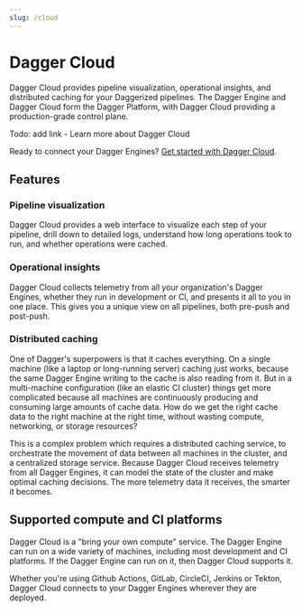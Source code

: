 ```yaml
---
slug: /cloud
---
```


# Dagger Cloud

Dagger Cloud provides pipeline visualization, operational insights, and distributed caching for your Daggerized pipelines. The Dagger Engine and Dagger Cloud form the Dagger Platform, with Dagger Cloud providing a production-grade control plane.

Todo: add link - Learn more about Dagger Cloud

Ready to connect your Dagger Engines? [Get started with Dagger Cloud](./572923-get-started.md).

## Features

### Pipeline visualization
Dagger Cloud provides a web interface to visualize each step of your pipeline, drill down to detailed logs, understand how long operations took to run, and whether operations were cached.

### Operational insights
Dagger Cloud collects telemetry from all your organization's Dagger Engines, whether they run in development or CI, and presents it all to you in one place. This gives you a unique view on all pipelines, both pre-push and post-push.

### Distributed caching
One of Dagger's superpowers is that it caches everything. On a single machine (like a laptop or long-running server) caching just works, because the same Dagger Engine writing to the cache is also reading from it. But in a multi-machine configuration (like an elastic CI cluster) things get more complicated because all machines are continuously producing and consuming large amounts of cache data. How do we get the right cache data to the right machine at the right time, without wasting compute, networking, or storage resources?

This is a complex problem which requires a distributed caching service, to orchestrate the movement of data between all machines in the cluster, and a centralized storage service. Because Dagger Cloud receives telemetry from all Dagger Engines, it can model the state of the cluster and make optimal caching decisions. The more telemetry data it receives, the smarter it becomes.

## Supported compute and CI platforms
Dagger Cloud is a "bring your own compute" service. The Dagger Engine can run on a wide variety of machines, including most development and CI platforms. If the Dagger Engine can run on it, then Dagger Cloud supports it.

Whether you're using Github Actions, GitLab, CircleCI, Jenkins or Tekton, Dagger Cloud connects to your Dagger Engines wherever they are deployed.
